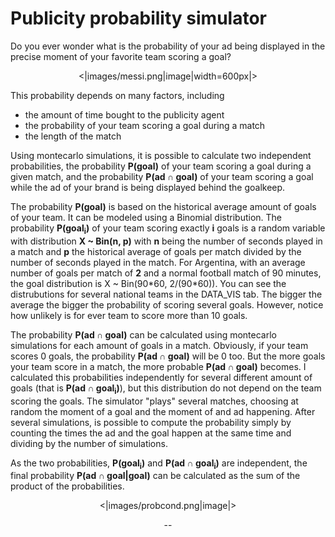 # Publicity probability simulator

Do you ever wonder what is the probability of your ad being displayed in the precise moment of your favorite team scoring a goal?
<center>
<|images/messi.png|image|width=600px|>
</center>

This probability depends on many factors, including
<ul>
<li> the amount of time bought to the publicity agent </li>
<li> the probability of your team scoring a goal during a match </li>
<li> the length of the match </li>
</ul>

Using montecarlo simulations, it is possible to calculate two independent probabilities, the probability <b>P(goal)</b> of your team scoring a goal during a given match, and the probability <b>P(ad ∩ goal)</b> of your team scoring a goal while the ad of your brand is being displayed behind the goalkeep.
<p>
The probability <b>P(goal)</b> is based on the historical average amount of goals of your team. It can be modeled using a Binomial distribution. The probability <b>P(goal<sub>i</sub>)</b> of your team scoring exactly <b>i</b> goals is a random variable with distribution <b>X ~ Bin(n, p)</b> with <b>n</b> being the number of seconds played in a match and <b>p</b> the historical average of goals per match divided by the number of seconds played in the match. For Argentina, with an average number of goals per match of <b>2</b> and a normal football match of 90 minutes, the goal distribution is X ~ Bin(90*60, 2/(90*60)). You can see the distrubutions for several national teams in the DATA_VIS tab. The bigger the average the bigger the probability of scoring several goals. However, notice how unlikely is for ever team to score more than 10 goals.
</p><p>
The probability <b>P(ad ∩ goal)</b> can be calculated using montecarlo simulations for each amount of goals in a match. Obviously, if your team scores 0 goals, the probability <b>P(ad ∩ goal)</b> will be 0 too. But the more goals your team score in a match, the more probable <b>P(ad ∩ goal)</b> becomes. I calculated this probabilities independently for several different amount of goals (that is <b>P(ad ∩ goal<sub>i</sub>)</b>), but this distribution do not depend on the team scoring the goals. The simulator "plays" several matches, choosing at random the moment of a goal and the moment of and ad happening. After several simulations, is possible to compute the probability simply by counting the times the ad and the goal happen at the same time and dividing by the number of simulations.
</p><p>
As the two probabilities, <b>P(goal<sub>i</sub>)</b> and <b>P(ad ∩ goal<sub>i</sub>)</b> are independent, the final probability <b>P(ad ∩ goal|goal)</b> can be calculated as the sum of the product of the probabilities.
</p>
<center>
<|images/probcond.png|image|>
</center>
<p>
<center>
 --
</center>
</p>
